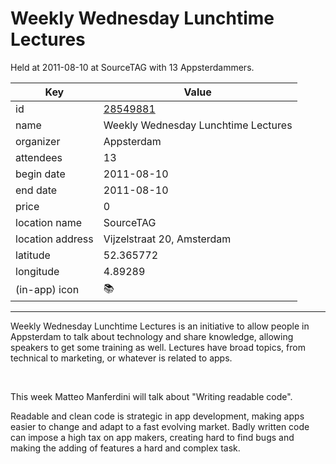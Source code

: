 # Weekly Wednesday Lunchtime Lectures
Held at 2011-08-10 at SourceTAG with 13 Appsterdammers.
        
|Key|Value
|---|---|
|id|[28549881](https://www.meetup.com/appsterdam/events/28549881/)|
|name|Weekly Wednesday Lunchtime Lectures|
|organizer|Appsterdam|
|attendees|13|
|begin date|2011-08-10|
|end date|2011-08-10|
|price|0|
|location name|SourceTAG|
|location address|Vijzelstraat 20, Amsterdam|
|latitude|52.365772|
|longitude|4.89289|
|(in-app) icon|📚|

---

Weekly Wednesday Lunchtime Lectures is an initiative to allow people in Appsterdam to talk about technology and share knowledge, allowing speakers to get some training as well. Lectures have broad topics, from technical to marketing, or whatever is related to apps.

 

This week Matteo Manferdini will talk about "Writing readable code".

Readable and clean code is strategic in app development, making apps easier to change and adapt to a fast evolving market. Badly written code can impose a high tax on app makers, creating hard to find bugs and making the adding of features a hard and complex task.

 


